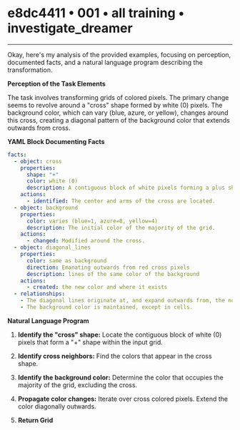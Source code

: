 # e8dc4411 • 001 • all training • investigate_dreamer

---
Okay, here's my analysis of the provided examples, focusing on perception, documented facts, and a natural language program describing the transformation.

**Perception of the Task Elements**

The task involves transforming grids of colored pixels. The primary change seems to revolve around a "cross" shape formed by white (0) pixels. The background color, which can vary (blue, azure, or yellow), changes around this cross, creating a diagonal pattern of the background color that extends outwards from cross.

**YAML Block Documenting Facts**



```yaml
facts:
  - object: cross
    properties:
      shape: "+"
      color: white (0)
      description: A contiguous block of white pixels forming a plus shape.
    actions:
      - identified: The center and arms of the cross are located.
  - object: background
    properties:
      color: varies (blue=1, azure=8, yellow=4)
      description: The initial color of the majority of the grid.
    actions:
      - changed: Modified around the cross.
  - object: diagonal_lines
    properties:
      color: same as background
      direction: Emanating outwards from red cross pixels
      description: lines of the same color of the background
    actions:
      - created: the new color and where it exists
  - relationships:
    - The diagonal lines originate at, and expand outwards from, the non-white pixels inside the cross.
    - The background color is maintained, except in cells.
```



**Natural Language Program**

1.  **Identify the "cross" shape:** Locate the contiguous block of white (0) pixels that form a "+" shape within the input grid.

2.  **Identify cross neighbors:** Find the colors that appear in the cross shape.

3.  **Identify the background color:** Determine the color that occupies the majority of the grid, excluding the cross.

4.  **Propagate color changes:** Iterate over cross colored pixels. Extend the color diagonally outwards.

5. **Return Grid**

